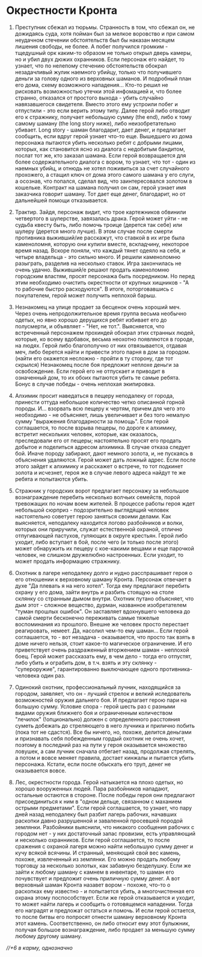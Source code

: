 # Окрестности Кронта

1. Преступник сбежал из тюрьмы. Странность в том, что сбежал он, не дожидаясь суда, хотя пойман был за мелкое воровство и при самом неудачном стечении обстоятельств был бы наказан месяцем лишения свободы, не более. А побег получился громким - тщедушный орк каким-то образом не только открыл дверь камеры, но и убил двух дюжих охранников.
Если персонаж его найдет, то узнает, что по нелепому стечению обстоятельств обокрал незадачливый жулик наемного убийцу, только что получившего деньги за голову одного из верховных шаманов. И подробный план его дома, схему возможного нападения... Кто-то решил не рисковать возможностью утечки этой инфомацией и, что более странно, отказался от простого выхода - убить случайно навязавшегося свидетеля. Вместо этого ему устроили побег и отпустили - это если верить этому типу.
Далее герой либо отводит его к стражнику, получает небольшую сумму (the end), либо к тому самому шаману (the long story ниже), либо неизобретательно убивает.
Long story - шаман благодарит, дает денег, и предлагает сообщить, если вдруг герой узнает что-то еще. Вышедшего из дома персонажа пытаются убить несколько ребят с добрыми лицами, которых, как становится ясно из диалога с недобитым бандитом, послат тот же, кто заказал шамана. Если герой возвращается для более содержательного диалога с вором, то узнает, что тот - один из наемных убийц, и отнюдь не хотел поживиться за счет случайного прохожего, а стащил ключ от дома этого самого шамана у его слуги, а осознав, что попался, сделал вид, что заинтересовался золотом в кошельке. Контракт на шамана получил он сам, герой узнает имя заказчика говорит шаману. Тот дает еще денег, благодарит, но от дальнейшей помощи отказывается.

2. Трактир. Зайдя, персонаж видит, что трое картежников обвинили четвертого в шулерстве, завязалась драка. Герой может уйти - не судьба квесту быть, либо помочь троице (дерется так себе) или шулеру (дерется много лучше). В этом случае после смерти противника выживший/ие расскажут, что ставкой в их игре была каменоломня, которую они купили вместе, вскладчину, некоторое время назад. Вскоре поняли, что каждый тянет одеяло на себя, и четыре владельца - это сильно много. И решили каменоломню разыграть, разделив на несколько ставок. Игра закончилась не очень удачно. Выживший/е решают продать каменоломню городским властям, просят персонажа быть посредником. Но перед этим необходимо очистить окрестности от крупных хищников - "А то рабочие быстро расходуются". В итоге, поторговавшись с покупателем, герой может получить неплохой барыш.

3. Незнакомец на улице продает за бесценок очень хороший меч. Через очень непродолжительное время группа весьма необычно одетых, но явно хорошо дерущихся ребят избивает его до полусмерти, и объявляет - "Нет, не тот.". Выясняется, что встреченный персонажем прохиндей обокрал этих странных людей, которые, ко всему вдобавок, весьма неохотно появляются в городе, на людях. Герой либо благополучно от них отвязывается, отдавая меч, либо берется найти и привести этого парня в дом за городом. (найти его окажется несложно - пройти в ту сторону, где тот скрылся) Незнакомец после боя предложит неплохе деньги за освобождение. Если герой его не отпускает и приводит в означенный дом, то их обоих пытаются убить те самые ребята. Бонус в случае победы - очень неплохая экипировка.

4. Алхимик просит наведаться в пещеру неподалеку от города, принести оттуда небольшое количество четко описанной горной породы. И... взорвать всю пещеру к чертям, причем для чего это необходимо - не объясняет, лишь увеличивает и без того немалую сумму "выражения благодарности за помощь". Если герой соглашается, то после взрыва пещеры, по дороге к алхимику, встретит нескольких человек, которые, как оказалось, преследовали его от пещеры; настоятельно просят его продать добытое и поделиться адресом алхимика. В случае отказа следует бой. Иначе породу забирают, дают немного золота, и, не пускаясь в объяснения удаляются. Герой может дать ложный адрес. Если после этого зайдет к алхимику и расскажет о встрече, то тот подкинет золота и исчезнет, героя же в случае левого адреса найдут те же ребята и попытаются убить.

5. Стражник у городских ворот предлагает персонажу за небольшое вознаграждение перебить несколько волчьих семейств, порой тревожащих по ночам воем жителей. В процессе работы героя ждет небольшой сюрприз - подозрительно выглядящий человек настоятельно советует герою заняться своими делами. Как выясняется, неподалеку находится логово разбойников и волки, которых они приручили, служат  естественной охраной, отлично отпугивающей пастухов, гуляющих в округе крестьян. Герой либо уходит, либо вступает в бой, после чего (и только после этого) может обнаружить их пещеру с кое-какими вещами и еще парочкой человек, не слишком дружелюбно настроенных. Если уходит, то может продать информацию стражнику.

6. Охотник в лагере неподалеку долго и нудно расспрашивает героя о его отношении к верховному шаману Кронта. Персонаж отвечает в духе "Да плевать я на него хотел". Тогда ему предлагают перебить охрану у его дома, зайти внутрь и разбить стоящую на столе склянку со странным дымом внутри. Охотник путано объясняет, что дым этот - сложное вещество, дурман, названное изобретателем "туман прошлых ошибок". Он заставляет вдохнувшего человека до самой смерти бесконечно переживать самые тяжелые воспоминания из прошлого. Внешне же человек просто перестает реагировать, немеет. Да, насолил чем-то ему шаман... Если герой соглашается, то - вот незадача - оказывается, что просто так взять в доме ничего нельзя, стоит какое-то магическое ограничение. И его приветствует очень раздраженный вторжением шаман - неплохой боец. Герой может рассказать ему, в чем дело - тогда его отпустят, либо убить и ограбить дом, в т.ч. взять и эту склянку - "супероружие", гарантированно выключающее одного противника-человека один раз.
 
7. Одинокий охотник, профессиональный лучник, находящийся за городом, заявляет, что он - лучший стрелок и велкий иследователь возможностей оружия дальнего боя. И предлагает герою пари на большую сумму. Условие спора - герой шесть раз с разными видами оружия ближнего боя и ограниченным количеством "лечилок" (!опционально) должен с определенного расстояния суметь добежать до  стреляющего в него лучника и прилично побить (пока тот не сдастся). Все бы ничего, но, похоже, делится деньгами и признавать себя побежденным гордый охотник не очень хочет, поэтому в последний раз на пути у героя оказывается множество ловушек, а сам лучник сначала отбегает назад, продолжая стрелять, а потом и вовсе меняет правила, достает кинжалы и пытается убить персонажа. Кстати, если после обыскать его труп, денег не оказывается вовсе.

8. Лес, окрестности города. Герой натыкается на плохо одетых, но хорошо вооруженных людей. Пара разбойников нападают, остальные остаются в стороне. После победы героя они предлагают присоединиться к ним в "одном дельце, связанном с маханием острыми предметами". Если герой соглашается, то узнает, что пару дней назад неподалеку был разбит лагерь рабочих, начавших раскопки давно разрушенной и заваленной просевшей породой землянки. Разбойники выяснили, что никакого сообщения рабочих с городом нет - у них достаточный запас провизии, есть управляющий и несколько охранников. 
Если герой соглашается, то после сражения с охраной лагеря можно найти небольшую сумму денег и кучу всякой всячины. И странный, меняющий свой вес камень, похоже, извлеченный из землянки. Его можно продать любому торговцу за несколько золотых, как забавную безделушку. Если же зайти к любому шаману с камнем в инвентаре, то шаман его почувствует и предложит очень приличную сумму денег. А вот верховный шаман Кронта назавет вором - похоже, что-то о раскопках ему известно - и попытается убить, а многочистенная его охрана этому поспособствует.
Если же герой отказывается и уходит, то может найти лагерь и сообщить о готовящемся нападении. Тогда его наградят и предложат остаться и помочь. И если герой остается, то после битвы его попросят отнести шаману верховному Кронта этот камень. Соответственно, он либо относит ему этот булыжник, получая большое вознаграждение, либо продает за меньшую сумму любому другому шаману.

_//+6 в карму, однозначно_
